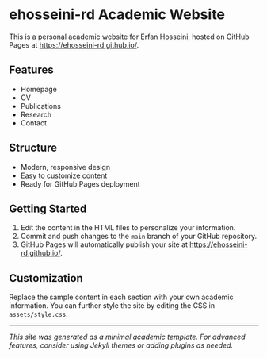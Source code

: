 # ehosseini-rd Academic Website

This is a personal academic website for Erfan Hosseini, hosted on GitHub Pages at https://ehosseini-rd.github.io/.

## Features
- Homepage
- CV
- Publications
- Research
- Contact

## Structure
- Modern, responsive design
- Easy to customize content
- Ready for GitHub Pages deployment

## Getting Started
1. Edit the content in the HTML files to personalize your information.
2. Commit and push changes to the `main` branch of your GitHub repository.
3. GitHub Pages will automatically publish your site at https://ehosseini-rd.github.io/.

## Customization
Replace the sample content in each section with your own academic information. You can further style the site by editing the CSS in `assets/style.css`.

---

*This site was generated as a minimal academic template. For advanced features, consider using Jekyll themes or adding plugins as needed.*
